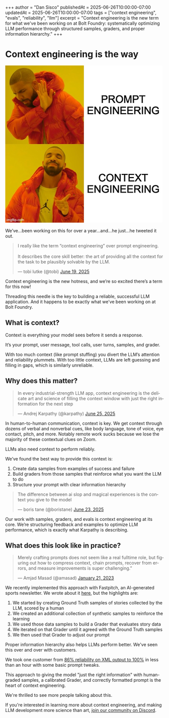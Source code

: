 +++
author = "Dan Sisco"
publishedAt = 2025-06-26T10:00:00-07:00
updatedAt = 2025-06-26T10:00:00-07:00
tags = ["context engineering", "evals", "reliability", "llm"]
excerpt = "Context engineering is the new term for what we've been working on at Bolt Foundry: systematically optimizing LLM performance through structured samples, graders, and proper information hierarchy."
+++

# Context engineering is the way

![image.png](/static/blog/2025-06-26-drake-meme.jpg)

We’ve…been working on this for over a year…and…he just…he tweeted it out.

<blockquote class="twitter-tweet"><p lang="en" dir="ltr">I really like the term “context engineering” over prompt engineering. <br><br>It describes the core skill better: the art of providing all the context for the task to be plausibly solvable by the LLM.</p>&mdash; tobi lutke (@tobi) <a href="https://twitter.com/tobi/status/1935533422589399127?ref_src=twsrc%5Etfw">June 19, 2025</a></blockquote> <script async src="https://platform.twitter.com/widgets.js" charset="utf-8"></script>

Context engineering is the new hotness, and we’re so excited there’s a term for
this now!

Threading this needle is the key to building a reliable, successful LLM
application. And it happens to be exactly what we’ve been working on at Bolt
Foundry.

## What is context?

Context is everything your model sees before it sends a response.

It’s your prompt, user message, tool calls, user turns, samples, and grader.

With too much context (like prompt stuffing) you divert the LLM’s attention and
reliability plummets. With too little context, LLMs are left guessing and
filling in gaps, which is similarly unreliable.

## Why does this matter?

<blockquote class="twitter-tweet"><p lang="en" dir="ltr">In every industrial-strength LLM app, context engineering is the delicate art and science of filling the context window with just the right information for the next step</p>&mdash; Andrej Karpathy (@karpathy) <a href="https://twitter.com/karpathy/status/1937902205765607626?ref_src=twsrc%5Etfw">June 25, 2025</a></blockquote> <script async src="https://platform.twitter.com/widgets.js" charset="utf-8"></script>

In human-to-human communication, context is key. We get context through dozens
of verbal and nonverbal cues, like body language, tone of voice, eye contact,
pitch, and more. Notably remote work sucks because we lose the majority of these
contextual clues on Zoom.

LLMs also need context to perform reliably.

We’ve found the best way to provide this context is:

1. Create data samples from examples of success and failure
2. Build graders from those samples that reinforce what you want the LLM to do
3. Structure your prompt with clear information hierarchy

<blockquote class="twitter-tweet"><p lang="en" dir="ltr">The difference between ai slop and magical experiences is the context you give to the model </p>&mdash; boris tane (@boristane) <a href="https://twitter.com/boristane/status/1937133556444127429?ref_src=twsrc%5Etfw">June 23, 2025</a></blockquote> <script async src="https://platform.twitter.com/widgets.js" charset="utf-8"></script>

Our work with samples, graders, and evals is context engineering at its core.
We’re structuring feedback and examples to optimize LLM performance, which is
exactly what Karpathy is describing.

## What does this look like in practice?

<blockquote class="twitter-tweet"><p lang="en" dir="ltr">Merely crafting prompts does not seem like a real fulltime role, but figuring out how to compress context, chain prompts, recover from errors, and measure improvements is super challenging.”</p>&mdash; Amjad Masad (@amasad) <a href="https://twitter.com/amasad/status/1616670863373512705?ref_src=twsrc%5Etfw">January 21, 2023</a></blockquote> <script async src="https://platform.twitter.com/widgets.js" charset="utf-8"></script>

We recently implemented this approach with Fastpitch, an AI-generated sports
newsletter. We wrote about it [here](2025-06-23-llm-evals-with-aibff), but the
highlights are:

1. We started by creating Ground Truth samples of stories collected by the LLM,
   scored by a human
2. We created an additional collection of synthetic samples to reinforce the
   learning
3. We used those data samples to build a Grader that evaluates story data
4. We iterated on that Grader until it agreed with the Ground Truth samples
5. We then used that Grader to adjust our prompt

Proper information hierarchy also helps LLMs perform better. We've seen this
over and over with customers.

We took one customer from
[86% reliability on XML output to 100%](2025-06-inconsistent-outputs-to-perfect-reliability)
in less than an hour with some basic prompt tweaks.

This approach to giving the model "just the right information" with human-graded
samples, a calibrated Grader, and correctly formatted prompt is the heart of
context engineering.

We're thrilled to see more people talking about this.

If you're interested in learning more about context engineering, and making LLM
development more science than art,
[join our community on Discord](https://discord.gg/tU5ksTBfEj).
